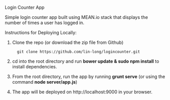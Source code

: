 Login Counter App

Simple login counter app built using MEAN.io stack that displays the number of times a user has logged in.

Instructions for Deploying Locally:

1) Clone the repo (or download the zip file from Github)

         git clone https://github.com/lin-long/logincounter.git

2) cd into the root directory and run <b>bower update & sudo npm install</b> to install dependencies.

3) From the root directory, run the app by running <b>grunt serve</b> (or using the command <b>node server/app.js</b>)

4) The app will be deployed on http://localhost:9000 in your browser.
